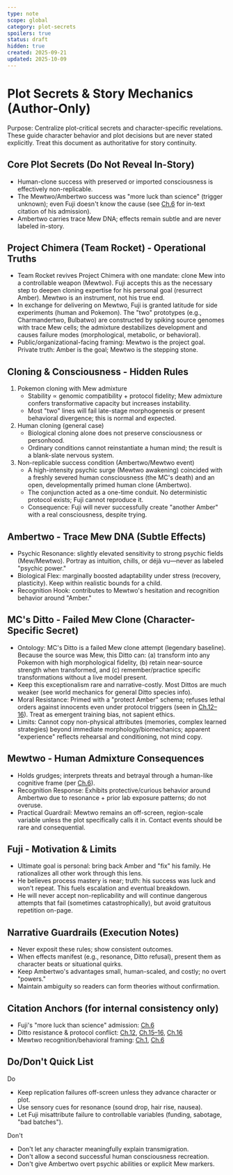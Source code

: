 ```yaml
---
type: note
scope: global
category: plot-secrets
spoilers: true
status: draft
hidden: true
created: 2025-09-21
updated: 2025-10-09
---
```


# Plot Secrets & Story Mechanics (Author-Only)

Purpose: Centralize plot-critical secrets and character-specific revelations. These guide character behavior and plot decisions but are never stated explicitly. Treat this document as authoritative for story continuity.

## Core Plot Secrets (Do Not Reveal In-Story)
- Human-clone success with preserved or imported consciousness is effectively non-replicable.
- The Mewtwo/Ambertwo success was "more luck than science" (trigger unknown); even Fuji doesn't know the cause (see [Ch.6](../../story/chapter6/chapter6.md) for in-text citation of his admission).
- Ambertwo carries trace Mew DNA; effects remain subtle and are never labeled in-story.

## Project Chimera (Team Rocket) - Operational Truths
- Team Rocket revives Project Chimera with one mandate: clone Mew into a controllable weapon (Mewtwo). Fuji accepts this as the necessary step to deepen cloning expertise for his personal goal (resurrect Amber). Mewtwo is an instrument, not his true end.
- In exchange for delivering on Mewtwo, Fuji is granted latitude for side experiments (human and Pokemon). The "two" prototypes (e.g., Charmandertwo, Bulbatwo) are constructed by spiking source genomes with trace Mew cells; the admixture destabilizes development and causes failure modes (morphological, metabolic, or behavioral).
- Public/organizational-facing framing: Mewtwo is the project goal. Private truth: Amber is the goal; Mewtwo is the stepping stone.

## Cloning & Consciousness - Hidden Rules
1. Pokemon cloning with Mew admixture
   - Stability ∝ genomic compatibility + protocol fidelity; Mew admixture confers transformative capacity but increases instability.
   - Most "two" lines will fail late-stage morphogenesis or present behavioral divergence; this is normal and expected.
2. Human cloning (general case)
   - Biological cloning alone does not preserve consciousness or personhood.
   - Ordinary conditions cannot reinstantiate a human mind; the result is a blank-slate nervous system.
3. Non-replicable success condition (Ambertwo/Mewtwo event)
   - A high-intensity psychic surge (Mewtwo awakening) coincided with a freshly severed human consciousness (the MC's death) and an open, developmentally primed human clone (Ambertwo).
   - The conjunction acted as a one-time conduit. No deterministic protocol exists; Fuji cannot reproduce it.
   - Consequence: Fuji will never successfully create "another Amber" with a real consciousness, despite trying.

## Ambertwo - Trace Mew DNA (Subtle Effects)
- Psychic Resonance: slightly elevated sensitivity to strong psychic fields (Mew/Mewtwo). Portray as intuition, chills, or déjà vu—never as labeled "psychic power."
- Biological Flex: marginally boosted adaptability under stress (recovery, plasticity). Keep within realistic bounds for a child.
- Recognition Hook: contributes to Mewtwo's hesitation and recognition behavior around "Amber."

## MC's Ditto - Failed Mew Clone (Character-Specific Secret)
- Ontology: MC's Ditto is a failed Mew clone attempt (legendary baseline). Because the source was Mew, this Ditto can: (a) transform into any Pokemon with high morphological fidelity, (b) retain near-source strength when transformed, and (c) remember/practice specific transformations without a live model present.
- Keep this exceptionalism rare and narrative-costly. Most Dittos are much weaker (see world mechanics for general Ditto species info).
- Moral Resistance: Primed with a "protect Amber" schema; refuses lethal orders against innocents even under protocol triggers (seen in [Ch.12–16](../../story/chapter12/chapter12.md)). Treat as emergent training bias, not sapient ethics.
- Limits: Cannot copy non-physical attributes (memories, complex learned strategies) beyond immediate morphology/biomechanics; apparent "experience" reflects rehearsal and conditioning, not mind copy.

## Mewtwo - Human Admixture Consequences
- Holds grudges; interprets threats and betrayal through a human-like cognitive frame (per [Ch.6](../../story/chapter6/chapter6.md)).
- Recognition Response: Exhibits protective/curious behavior around Ambertwo due to resonance + prior lab exposure patterns; do not overuse.
- Practical Guardrail: Mewtwo remains an off-screen, region-scale variable unless the plot specifically calls it in. Contact events should be rare and consequential.

## Fuji - Motivation & Limits
- Ultimate goal is personal: bring back Amber and "fix" his family. He rationalizes all other work through this lens.
- He believes process mastery is near; truth: his success was luck and won't repeat. This fuels escalation and eventual breakdown.
- He will never accept non-replicability and will continue dangerous attempts that fail (sometimes catastrophically), but avoid gratuitous repetition on-page.

## Narrative Guardrails (Execution Notes)
- Never exposit these rules; show consistent outcomes.
- When effects manifest (e.g., resonance, Ditto refusal), present them as character beats or situational quirks.
- Keep Ambertwo's advantages small, human-scaled, and costly; no overt "powers."
- Maintain ambiguity so readers can form theories without confirmation.

## Citation Anchors (for internal consistency only)
- Fuji's "more luck than science" admission: [Ch.6](../../story/chapter6/chapter6.md)
- Ditto resistance & protocol conflict: [Ch.12](../../story/chapter12/chapter12.md), [Ch.15–16](../../story/chapter15/chapter15.md), [Ch.16](../../story/chapter16/chapter16.md)
- Mewtwo recognition/behavioral framing: [Ch.1](../../story/chapter1/chapter1.md), [Ch.6](../../story/chapter6/chapter6.md)

## Do/Don't Quick List
Do
- Keep replication failures off-screen unless they advance character or plot.
- Use sensory cues for resonance (sound drop, hair rise, nausea).
- Let Fuji misattribute failure to controllable variables (funding, sabotage, "bad batches").

Don't
- Don't let any character meaningfully explain transmigration.
- Don't allow a second successful human consciousness recreation.
- Don't give Ambertwo overt psychic abilities or explicit Mew markers.


